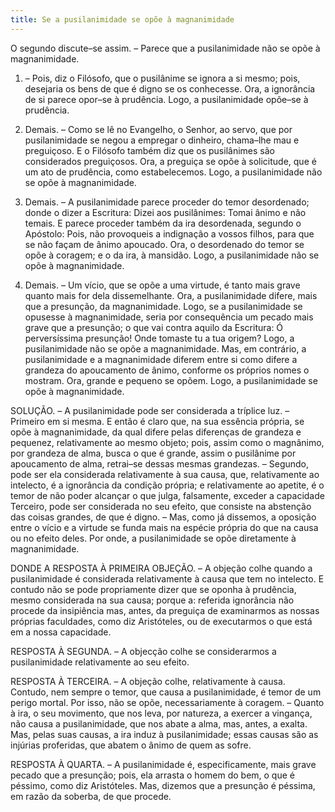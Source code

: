 ```yaml
---
title: Se a pusilanimidade se opõe à magnanimidade
---
```


O segundo discute–se assim. – Parece que a pusilanimidade não se opõe à magnanimidade.  

1. – Pois, diz o Filósofo, que o pusilânime se ignora a si mesmo; pois, desejaria os bens de que é digno se os conhecesse. Ora, a ignorância de si parece opor–se à prudência. Logo, a pusilanimidade opõe–se à prudência.  

2. Demais. – Como se lê no Evangelho, o Senhor, ao servo, que por pusilanimidade se negou a empregar o dinheiro, chama–lhe mau e preguiçoso. E o Filósofo também diz que os pusilânimes são considerados preguiçosos. Ora, a preguiça se opõe à solicitude, que é um ato de prudência, como estabelecemos. Logo, a pusilanimidade não se opõe à magnanimidade.  

3. Demais. – A pusilanimidade parece proceder do temor desordenado; donde o dizer a Escritura: Dizei aos pusilânimes: Tomai ânimo e não temais. E parece proceder também da ira desordenada, segundo o Apóstolo: Pois, não provoqueis a indignação a vossos filhos, para que se não façam de ânimo apoucado. Ora, o desordenado do temor se opõe à coragem; e o da ira, à mansidão. Logo, a pusilanimidade não se opõe à magnanimidade.  

4. Demais. – Um vício, que se opõe a uma virtude, é tanto mais grave quanto mais for dela dissemelhante. Ora, a pusilanimidade difere, mais que a presunção, da magnanimidade. Logo, se a pusilanimidade se opusesse à magnanimidade, seria por consequência um pecado mais grave que a presunção; o que vai contra aquilo da Escritura: Ó perversíssima presunção! Onde tomaste tu a tua origem? Logo, a pusilanimidade não se opõe a magnanimidade.  Mas, em contrário, a pusilanimidade e a magnanimidade diferem entre si como difere a grandeza do apoucamento de ânimo, conforme os próprios nomes o mostram. Ora, grande e pequeno se opõem. Logo, a pusilanimidade se opõe à magnanimidade.  

SOLUÇÃO. – A pusilanimidade pode ser considerada a tríplice luz. – Primeiro em si mesma. E então é claro que, na sua essência própria, se opõe à magnanimidade, da qual difere pelas diferenças de grandeza e pequenez, relativamente ao mesmo objeto; pois, assim como o magnânimo, por grandeza de alma, busca o que é grande, assim o pusilânime por apoucamento de alma, retrai–se dessas mesmas grandezas. – Segundo, pode ser ela considerada relativamente à sua causa, que, relativamente ao intelecto, é a ignorância da condição própria; e relativamente ao apetite, é o temor de não poder alcançar o que julga, falsamente, exceder a capacidade Terceiro, pode ser considerada no seu efeito, que consiste na abstenção das coisas grandes, de que é digno. – Mas, como já dissemos, a oposição entre o vício e a virtude se funda mais na espécie própria do que na causa ou no efeito deles. Por onde, a pusilanimidade se opõe diretamente à magnanimidade.  

DONDE A RESPOSTA À PRIMEIRA OBJEÇÃO. – A objeção colhe quando a pusilanimidade é considerada relativamente à causa que tem no intelecto. E contudo não se pode propriamente dizer que se oponha à prudência, mesmo considerada na sua causa; porque a: referida ignorância não procede da insipiência mas, antes, da preguiça de examinarmos as nossas próprias faculdades, como diz Aristóteles, ou de executarmos o que está em a nossa capacidade.  

RESPOSTA À SEGUNDA. – A objecção colhe se considerarmos a pusilanimidade relativamente ao seu efeito.  

RESPOSTA À TERCEIRA. – A objeção colhe, relativamente à causa. Contudo, nem sempre o temor, que causa a pusilanimidade, é temor de um perigo mortal. Por isso, não se opõe, necessariamente à coragem. – Quanto à ira, o seu movimento, que nos leva, por natureza, a exercer a vingança, não causa a pusilanimidade, que nos abate a alma, mas, antes, a exalta. Mas, pelas suas causas, a ira induz à pusilanimidade; essas causas são as injúrias proferidas, que abatem o ânimo de quem as sofre.  

RESPOSTA À QUARTA. – A pusilanimidade é, especificamente, mais grave pecado que a presunção; pois, ela arrasta o homem do bem, o que é péssimo, como diz Aristóteles. Mas, dizemos que a presunção é péssima, em razão da soberba, de que procede.